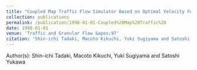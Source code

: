 ```yaml
---
title: "Coupled Map Traffic Flow Simulator Based on Optimal Velocity Functions"
collection: publications
permalink: /publication/1998-01-01-Coupled%20Map%20Traffic%20
date: 1998-01-01
venue: 'Traffic and Granular Flow &apos;97'
citation: 'Shin-ichi Tadaki, Macoto Kikuchi, Yuki Sugiyama and Satoshi Yukawa, Coupled Map Traffic Flow Simulator Based on Optimal Velocity Functions, Traffic and Granular Flow &apos;97, 373, (1998)'
---
```


Author(s): Shin-ichi Tadaki, Macoto Kikuchi, Yuki Sugiyama and Satoshi Yukawa
